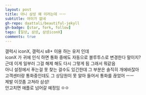 ```yaml
---
layout: post
title: 아니 삼성 왜 이러는데 ㅡㅡ
subtitle: 어이가 없네
gh-repo: daattali/beautiful-jekyll
gh-badge: [star, fork, follow]
tags: [일상, 삼성, 삼성iconX]
comments: true
---
```


갤럭시 iconX, 갤럭시 s8+ 이용 하는 유저 인데   
iconX 가 귀에 인식 하면 통화 중에도 자동으로 블루투스로 변경한다 말이지?  
근데 이게 일부러 그걸 해제 해도 다시 그렇게 됨 그래서 뭐같음  
아니 설정에서 푸는걸 못 찾는 걸수도 있긴한데 그 부분은 솔직히 개에바잖아   
고객센터랑 통화중인데도 그 상담원이 못 알아 들어서 통화를 끊었어 ㅡㅡ  
제발 이것좀 고쳐라 삼성!  
안고치면 애플로 넘어갈 예정임 ㅇㅇ  
